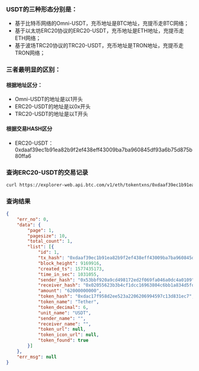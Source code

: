 ### USDT的三种形态分别是：
- 基于比特币网络的Omni-USDT，充币地址是BTC地址，充提币走BTC网络；
- 基于以太坊ERC20协议的ERC20-USDT，充币地址是ETH地址，充提币走ETH网络；
- 基于波场TRC20协议的TRC20-USDT，充币地址是TRON地址，充提币走TRON网络；

### 三者最明显的区别：

#### 根据地址区分：
- Omni-USDT的地址是以1开头
- ERC20-USDT的地址是以0x开头
- TRC20-USDT的地址是以T开头

#### 根据交易HASH区分
- ERC20-USDT：0xdaaf39ec1b91ea82b9f2ef438eff43009ba7ba960845df93a6b75d875b80ffa6

### 查询ERC20-USDT的交易记录
```sh
curl https://explorer-web.api.btc.com/v1/eth/tokentxns/0xdaaf39ec1b91ea82b9f2ef438eff43009ba7ba960845df93a6b75d875b80ffa6
```

### 查询结果
```json
{
	"err_no": 0,
	"data": {
		"page": 1,
		"pagesize": 10,
		"total_count": 1,
		"list": [{
			"id": 1,
			"tx_hash": "0xdaaf39ec1b91ea82b9f2ef438eff43009ba7ba960845df93a6b75d875b80ffa6",
			"block_height": 9169916,
			"created_ts": 1577435173,
			"time_in_sec": 1031055,
			"sender_hash": "0x53bbf920a9cd498172ed2f069fa046a0dc4a0109",
			"receiver_hash": "0x02055623b3b4cf1dcc16963804c6bb1a834d5fd5",
			"amount": "62000000000",
			"token_hash": "0xdac17f958d2ee523a2206206994597c13d831ec7",
			"token_name": "Tether",
			"token_decimal": 6,
			"unit_name": "USDT",
			"sender_name": "",
			"receiver_name": "",
			"token_url": null,
			"token_icon_url": null,
			"token_found": true
		}]
	},
	"err_msg": null
}
```



